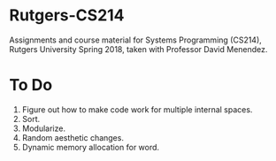 # Rutgers-CS214 #

Assignments and course  material for Systems Programming (CS214), Rutgers University Spring 2018, taken with Professor David Menendez.

# To Do #
1. Figure out how to make code work for multiple internal spaces.
2. Sort.
3. Modularize.
4. Random aesthetic changes.
5. Dynamic memory allocation for word.
